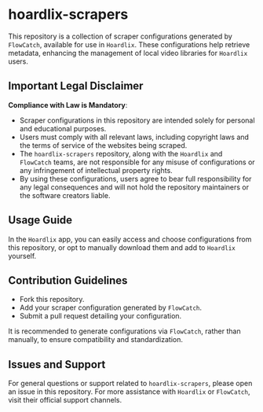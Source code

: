 # hoardlix-scrapers

This repository is a collection of scraper configurations generated by `FlowCatch`, available for use in `Hoardlix`. These configurations help retrieve metadata, enhancing the management of local video libraries for `Hoardlix` users.

## Important Legal Disclaimer

**Compliance with Law is Mandatory**:

- Scraper configurations in this repository are intended solely for personal and educational purposes.
- Users must comply with all relevant laws, including copyright laws and the terms of service of the websites being scraped.
- The `hoardlix-scrapers` repository, along with the `Hoardlix` and `FlowCatch` teams, are not responsible for any misuse of configurations or any infringement of intellectual property rights.
- By using these configurations, users agree to bear full responsibility for any legal consequences and will not hold the repository maintainers or the software creators liable.

## Usage Guide

In the `Hoardlix` app, you can easily access and choose configurations from this repository, or opt to manually download them and add to `Hoardlix` yourself.

## Contribution Guidelines

- Fork this repository.
- Add your scraper configuration generated by `FlowCatch`.
- Submit a pull request detailing your configuration.

It is recommended to generate configurations via `FlowCatch`, rather than manually, to ensure compatibility and standardization.

## Issues and Support

For general questions or support related to `hoardlix-scrapers`, please open an issue in this repository. For more assistance with `Hoardlix` or `FlowCatch`, visit their official support channels.
